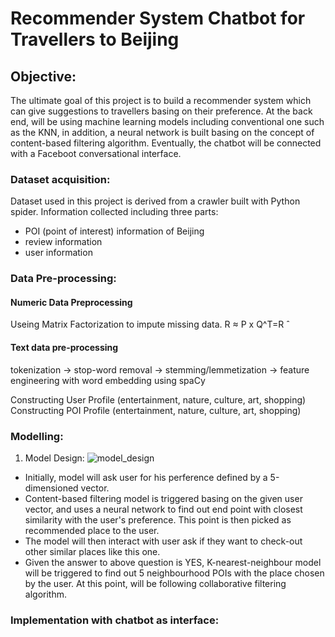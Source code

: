 # Recommender System Chatbot for Travellers to Beijing

## Objective: 
The ultimate goal of this project is to build a recommender system which can give suggestions to travellers basing on their preference. At the back end, will be using machine learning models including conventional one such as the KNN, in addition, a neural network is built basing on the concept of content-based filtering algorithm. Eventually, the chatbot will be connected with a Faceboot conversational interface. 

### Dataset acquisition:
Dataset used in this project is derived from a crawler built with Python spider. Information collected including three parts:

- POI (point of interest) information of Beijing
- review information
- user information

### Data Pre-processing:
#### Numeric Data Preprocessing
Useing Matrix Factorization to impute missing data. R ≈ P x Q^T=R ̂
#### Text data pre-processing
tokenization -> stop-word removal -> stemming/lemmetization -> 
feature engineering with word embedding using spaCy

Constructing User Profile
(entertainment, nature, culture, art, shopping)
Constructing POI Profile
(entertainment, nature, culture, art, shopping)

### Modelling:

1. Model Design:
![model_design]('./image/model_design.jpg')
- Initially, model will ask user for his perference defined by a 5-dimensioned vector. 
- Content-based filtering model is triggered basing on the given user vector, and uses a neural network to find out end point with closest similarity with the user's preference. This point is then picked as recommended place to the user. 
- The model will then interact with user ask if they want to check-out other similar places like this one. 
- Given the answer to above question is YES, K-nearest-neighbour model will be triggered to find out 5 neighbourhood POIs with the place chosen by the user. At this point, will be following collaborative filtering algorithm. 


### Implementation with chatbot as interface:

